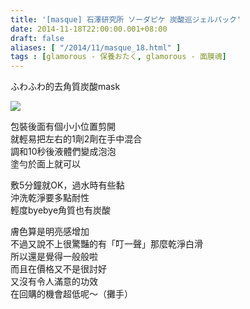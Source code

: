 ```yaml
---
title: '[masque] 石澤研究所 ソーダピケ 炭酸巡ジェルパック'
date: 2014-11-18T22:00:00.001+08:00
draft: false
aliases: [ "/2014/11/masque_18.html" ]
tags : [glamorous - 保養おたく, glamorous - 面膜魂]
---
```


ふわふわ的去角質炭酸mask  

[![](https://2.bp.blogspot.com/-AB93XVdumiI/XFbKEtHomjI/AAAAAAAAH3I/czHESGDqchoAEA5tdc7CpgzxT3e65l52QCLcBGAs/s640/15775925706_78f12ba0fc_z.jpg)](https://2.bp.blogspot.com/-AB93XVdumiI/XFbKEtHomjI/AAAAAAAAH3I/czHESGDqchoAEA5tdc7CpgzxT3e65l52QCLcBGAs/s1600/15775925706_78f12ba0fc_z.jpg)

包裝後面有個小小位置剪開  
就輕易把左右的1劑2劑在手中混合  
調和10秒後液體們變成泡泡  
塗勻於面上就可以  
  
敷5分鐘就OK，過水時有些黏  
沖洗乾淨要多點耐性  
輕度byebye角質也有炭酸  
  
膚色算是明亮感增加  
不過又說不上很驚豔的有「叮一聲」那麼乾淨白滑  
所以還是覺得一般般啦  
而且在價格又不是很討好  
又沒有令人滿意的功效  
在回購的機會超低呢～（攤手）
